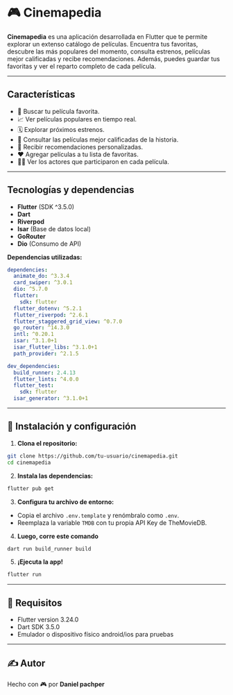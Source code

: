 # 🎮 Cinemapedia

**Cinemapedia** es una aplicación desarrollada en Flutter que te permite explorar un extenso catálogo de películas. Encuentra tus favoritas, descubre las más populares del momento, consulta estrenos, películas mejor calificadas y recibe recomendaciones. Además, puedes guardar tus favoritas y ver el reparto completo de cada película.

---

##  Características

- 🔎 Buscar tu película favorita.
- 📈 Ver películas populares en tiempo real.
- 🗓️ Explorar próximos estrenos.
- 🌟 Consultar las películas mejor calificadas de la historia.
- 🎯 Recibir recomendaciones personalizadas.
- ❤️ Agregar películas a tu lista de favoritas.
- 👨‍🎤 Ver los actores que participaron en cada película.

---

##  Tecnologías y dependencias

- **Flutter** (SDK ^3.5.0)
- **Dart**
- **Riverpod**
- **Isar** (Base de datos local)
- **GoRouter**
- **Dio** (Consumo de API)

**Dependencias utilizadas:**

```yaml
dependencies:
  animate_do: ^3.3.4
  card_swiper: ^3.0.1
  dio: ^5.7.0
  flutter:
    sdk: flutter
  flutter_dotenv: ^5.2.1
  flutter_riverpod: ^2.6.1
  flutter_staggered_grid_view: ^0.7.0
  go_router: ^14.3.0
  intl: ^0.20.1
  isar: ^3.1.0+1
  isar_flutter_libs: ^3.1.0+1
  path_provider: ^2.1.5

dev_dependencies:
  build_runner: 2.4.13
  flutter_lints: ^4.0.0
  flutter_test:
    sdk: flutter
  isar_generator: ^3.1.0+1
```

---

## 📆 Instalación y configuración

1. **Clona el repositorio:**

```bash
git clone https://github.com/tu-usuario/cinemapedia.git
cd cinemapedia
```

2. **Instala las dependencias:**

```bash
flutter pub get
```

3. **Configura tu archivo de entorno:**

- Copia el archivo `.env.template` y renómbralo como `.env`.
- Reemplaza la variable `TMDB` con tu propia API Key de TheMovieDB.

4. **Luego, corre este comando**

```bash
dart run build_runner build
```

5. **¡Ejecuta la app!**

```bash
flutter run
```

---

## 🧪 Requisitos

- Flutter version 3.24.0
- Dart SDK 3.5.0 
- Emulador o dispositivo físico android/ios para pruebas

---



## ✍️ Autor

Hecho con 🎮 por **Daniel pachper**
